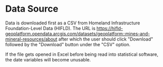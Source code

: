 # Data Source

Data is downloaded first as a CSV from Homeland Infrastructure Foundation-Level Data (HIFLD). The URL is https://hifld-geoplatform.opendata.arcgis.com/datasets/geoplatform::mines-and-mineral-resources/about after which the user should click "Download" followed by the "Download" button under the "CSV" option.

If the file gets opened in Excel before being read into statistical software, the date variables will become unusable.